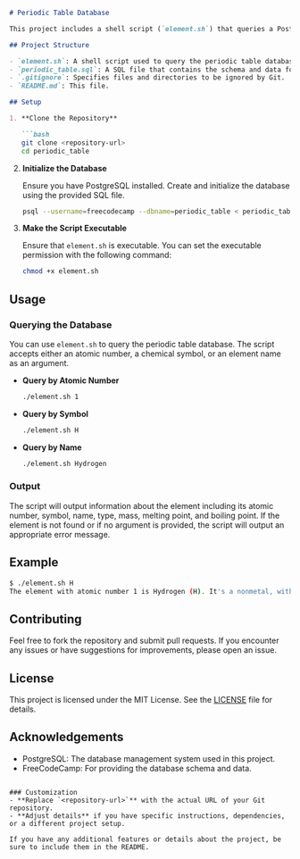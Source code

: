 ```markdown
# Periodic Table Database

This project includes a shell script (`element.sh`) that queries a PostgreSQL database to retrieve information about chemical elements. The database contains details about elements, their properties, and types.

## Project Structure

- `element.sh`: A shell script used to query the periodic table database.
- `periodic_table.sql`: A SQL file that contains the schema and data for the periodic table database.
- `.gitignore`: Specifies files and directories to be ignored by Git.
- `README.md`: This file.

## Setup

1. **Clone the Repository**

   ```bash
   git clone <repository-url>
   cd periodic_table
   ```

2. **Initialize the Database**

   Ensure you have PostgreSQL installed. Create and initialize the database using the provided SQL file.

   ```bash
   psql --username=freecodecamp --dbname=periodic_table < periodic_table.sql
   ```

3. **Make the Script Executable**

   Ensure that `element.sh` is executable. You can set the executable permission with the following command:

   ```bash
   chmod +x element.sh
   ```

## Usage

### Querying the Database

You can use `element.sh` to query the periodic table database. The script accepts either an atomic number, a chemical symbol, or an element name as an argument.

- **Query by Atomic Number**

  ```bash
  ./element.sh 1
  ```

- **Query by Symbol**

  ```bash
  ./element.sh H
  ```

- **Query by Name**

  ```bash
  ./element.sh Hydrogen
  ```

### Output

The script will output information about the element including its atomic number, symbol, name, type, mass, melting point, and boiling point. If the element is not found or if no argument is provided, the script will output an appropriate error message.

## Example

```bash
$ ./element.sh H
The element with atomic number 1 is Hydrogen (H). It's a nonmetal, with a mass of 1.008 amu. Hydrogen has a melting point of -259.1 celsius and a boiling point of -252.9 celsius.
```

## Contributing

Feel free to fork the repository and submit pull requests. If you encounter any issues or have suggestions for improvements, please open an issue.

## License

This project is licensed under the MIT License. See the [LICENSE](LICENSE) file for details.

## Acknowledgements

- PostgreSQL: The database management system used in this project.
- FreeCodeCamp: For providing the database schema and data.

```

### Customization
- **Replace `<repository-url>`** with the actual URL of your Git repository.
- **Adjust details** if you have specific instructions, dependencies, or a different project setup.

If you have any additional features or details about the project, be sure to include them in the README.
